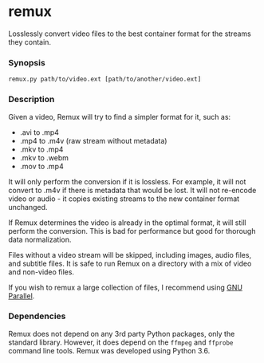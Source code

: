 # remux

Losslessly convert video files to the best container format for the streams they contain.

### Synopsis

`remux.py path/to/video.ext [path/to/another/video.ext]`

### Description

Given a video, Remux will try to find a simpler format for it, such as:
- .avi to .mp4
- .mp4 to .m4v (raw stream without metadata)
- .mkv to .mp4
- .mkv to .webm
- .mov to .mp4

It will only perform the conversion if it is lossless. For example, it will not convert to .m4v if there is metadata that would be lost. It will not re-encode video or audio - it copies existing streams to the new container format unchanged.

If Remux determines the video is already in the optimal format, it will still perform the conversion. This is bad for performance but good for thorough data normalization.

Files without a video stream will be skipped, including images, audio files, and subtitle files. It is safe to run Remux on a directory with a mix of video and non-video files.

If you wish to remux a large collection of files, I recommend using [GNU Parallel](https://www.gnu.org/software/parallel/).

### Dependencies

Remux does not depend on any 3rd party Python packages, only the standard library. However, it does depend on the ``ffmpeg`` and ``ffprobe`` command line tools. Remux was developed using Python 3.6.
